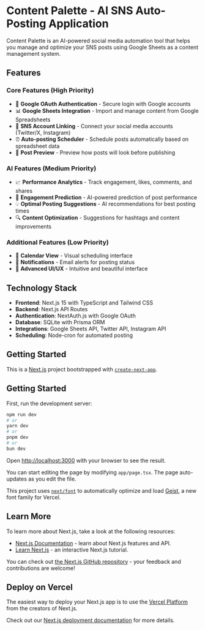 # Content Palette - AI SNS Auto-Posting Application

Content Palette is an AI-powered social media automation tool that helps you manage and optimize your SNS posts using Google Sheets as a content management system.

## Features

### Core Features (High Priority)
- 🔐 **Google OAuth Authentication** - Secure login with Google accounts
- 📊 **Google Sheets Integration** - Import and manage content from Google Spreadsheets
- 📱 **SNS Account Linking** - Connect your social media accounts (Twitter/X, Instagram)
- ⏰ **Auto-posting Scheduler** - Schedule posts automatically based on spreadsheet data
- 👀 **Post Preview** - Preview how posts will look before publishing

### AI Features (Medium Priority)
- 📈 **Performance Analytics** - Track engagement, likes, comments, and shares
- 🎯 **Engagement Prediction** - AI-powered prediction of post performance
- 💡 **Optimal Posting Suggestions** - AI recommendations for best posting times
- 🔍 **Content Optimization** - Suggestions for hashtags and content improvements

### Additional Features (Low Priority)
- 📅 **Calendar View** - Visual scheduling interface
- 🔔 **Notifications** - Email alerts for posting status
- 🎨 **Advanced UI/UX** - Intuitive and beautiful interface

## Technology Stack

- **Frontend**: Next.js 15 with TypeScript and Tailwind CSS
- **Backend**: Next.js API Routes
- **Authentication**: NextAuth.js with Google OAuth
- **Database**: SQLite with Prisma ORM
- **Integrations**: Google Sheets API, Twitter API, Instagram API
- **Scheduling**: Node-cron for automated posting

## Getting Started

This is a [Next.js](https://nextjs.org) project bootstrapped with [`create-next-app`](https://nextjs.org/docs/app/api-reference/cli/create-next-app).

## Getting Started

First, run the development server:

```bash
npm run dev
# or
yarn dev
# or
pnpm dev
# or
bun dev
```

Open [http://localhost:3000](http://localhost:3000) with your browser to see the result.

You can start editing the page by modifying `app/page.tsx`. The page auto-updates as you edit the file.

This project uses [`next/font`](https://nextjs.org/docs/app/building-your-application/optimizing/fonts) to automatically optimize and load [Geist](https://vercel.com/font), a new font family for Vercel.

## Learn More

To learn more about Next.js, take a look at the following resources:

- [Next.js Documentation](https://nextjs.org/docs) - learn about Next.js features and API.
- [Learn Next.js](https://nextjs.org/learn) - an interactive Next.js tutorial.

You can check out [the Next.js GitHub repository](https://github.com/vercel/next.js) - your feedback and contributions are welcome!

## Deploy on Vercel

The easiest way to deploy your Next.js app is to use the [Vercel Platform](https://vercel.com/new?utm_medium=default-template&filter=next.js&utm_source=create-next-app&utm_campaign=create-next-app-readme) from the creators of Next.js.

Check out our [Next.js deployment documentation](https://nextjs.org/docs/app/building-your-application/deploying) for more details.
